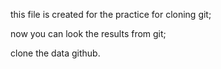 this file is created for the practice for cloning git;

now you can look the results from git;

clone the data github.
